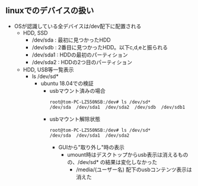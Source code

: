 ## linuxでのデバイスの扱い

* OSが認識している全デバイスは/dev配下に配置される
  * HDD, SSD
    * /dev/sda : 最初に見つかったHDD
    * /dev/sdb : 2番目に見つかったHDD。以下c,d,eと振られる
    * /dev/sda1 : HDDの最初のパーティション
    * /dev/sda2 : HDDの2つ目のパーティション
  * HDD, USB等一覧表示
    * ls /dev/sd*
      * ubuntu 18.04での検証
        * usbマウント済みの場合
          ```
          root@tom-PC-LZ550NSB:/dev# ls /dev/sd*
          /dev/sda  /dev/sda1  /dev/sda2  /dev/sdb  /dev/sdb1
          ```
        * usbマウント解除状態
          ```
          root@tom-PC-LZ550NSB:/dev# ls /dev/sd*
          /dev/sda  /dev/sda1  /dev/sda2
          ```
          * GUIから"取り外し"時の表示
            * umount時はデスクトップからusb表示は消えるものの、/dev/sd* の結果は変化しなかった
              * /media/(ユーザー名) 配下のusbコンテンツ表示は消えた